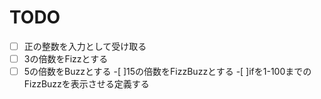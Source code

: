 TODO
===========
-[ ] 正の整数を入力として受け取る
-[ ] 3の倍数をFizzとする
-[ ] 5の倍数をBuzzとする
-[ ]15の倍数をFizzBuzzとする
-[ ]ifを1-100までのFizzBuzzを表示させる定義する